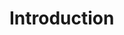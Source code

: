 Introduction
======

<script src="https://gist.github.com/ttakkku/9677f9f4bdcbfab36923676cabe4a1a7.js"></script>

 
